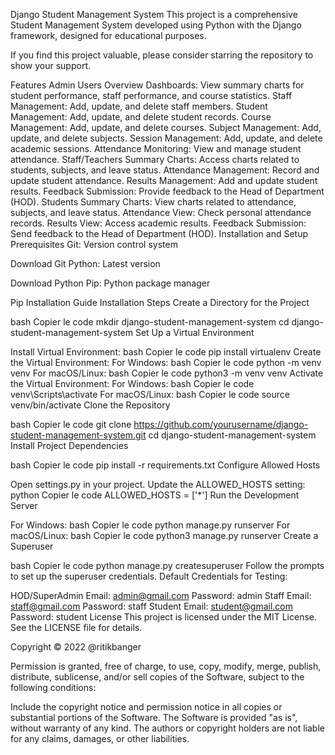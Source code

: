 Django Student Management System
This project is a comprehensive Student Management System developed using Python with the Django framework, designed for educational purposes.

If you find this project valuable, please consider starring the repository to show your support.

Features
Admin Users
Overview Dashboards: View summary charts for student performance, staff performance, and course statistics.
Staff Management: Add, update, and delete staff members.
Student Management: Add, update, and delete student records.
Course Management: Add, update, and delete courses.
Subject Management: Add, update, and delete subjects.
Session Management: Add, update, and delete academic sessions.
Attendance Monitoring: View and manage student attendance.
Staff/Teachers
Summary Charts: Access charts related to students, subjects, and leave status.
Attendance Management: Record and update student attendance.
Results Management: Add and update student results.
Feedback Submission: Provide feedback to the Head of Department (HOD).
Students
Summary Charts: View charts related to attendance, subjects, and leave status.
Attendance View: Check personal attendance records.
Results View: Access academic results.
Feedback Submission: Send feedback to the Head of Department (HOD).
Installation and Setup
Prerequisites
Git: Version control system

Download Git
Python: Latest version

Download Python
Pip: Python package manager

Pip Installation Guide
Installation Steps
Create a Directory for the Project

bash
Copier le code
mkdir django-student-management-system
cd django-student-management-system
Set Up a Virtual Environment

Install Virtual Environment:
bash
Copier le code
pip install virtualenv
Create the Virtual Environment:
For Windows:
bash
Copier le code
python -m venv venv
For macOS/Linux:
bash
Copier le code
python3 -m venv venv
Activate the Virtual Environment:
For Windows:
bash
Copier le code
venv\Scripts\activate
For macOS/Linux:
bash
Copier le code
source venv/bin/activate
Clone the Repository

bash
Copier le code
git clone https://github.com/yourusername/django-student-management-system.git
cd django-student-management-system
Install Project Dependencies

bash
Copier le code
pip install -r requirements.txt
Configure Allowed Hosts

Open settings.py in your project.
Update the ALLOWED_HOSTS setting:
python
Copier le code
ALLOWED_HOSTS = ['*']
Run the Development Server

For Windows:
bash
Copier le code
python manage.py runserver
For macOS/Linux:
bash
Copier le code
python3 manage.py runserver
Create a Superuser

bash
Copier le code
python manage.py createsuperuser
Follow the prompts to set up the superuser credentials.
Default Credentials for Testing:

HOD/SuperAdmin
Email: admin@gmail.com
Password: admin
Staff
Email: staff@gmail.com
Password: staff
Student
Email: student@gmail.com
Password: student
License
This project is licensed under the MIT License. See the LICENSE file for details.

Copyright © 2022 @ritikbanger

Permission is granted, free of charge, to use, copy, modify, merge, publish, distribute, sublicense, and/or sell copies of the Software, subject to the following conditions:

Include the copyright notice and permission notice in all copies or substantial portions of the Software.
The Software is provided "as is", without warranty of any kind. The authors or copyright holders are not liable for any claims, damages, or other liabilities.
